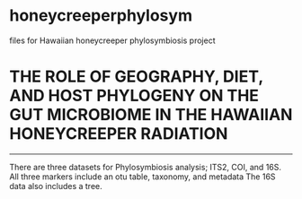 # honeycreeperphylosym
files for Hawaiian honeycreeper phylosymbiosis project

# THE ROLE OF GEOGRAPHY, DIET, AND HOST PHYLOGENY ON THE GUT MICROBIOME IN THE HAWAIIAN HONEYCREEPER RADIATION
---

There are three datasets for Phylosymbiosis analysis; ITS2, COI, and 16S. All three markers include an otu table, taxonomy, and metadata The 16S data also includes a tree.  
